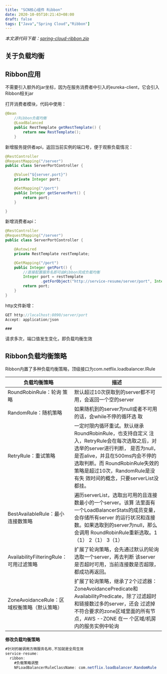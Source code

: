 ```yaml
---
title: "SCN核心组件 Ribbon"
date: 2020-10-05T10:21:43+08:00
draft: false
tags: ["Java","Spring Cloud","Ribbon"]
---
```


*本文源代码下载：[spring-cloud-ribbon.zip](/file/springcloud/spring-cloud-ribbon.zip)*

## 关于负载均衡

## Ribbon应用

不需要引入额外的jar坐标，因为在服务消费者中引入的eureka-client，它会引入Ribbon相关jar

打开消费者模块，代码中使用：

```java
@Bean
    //Ribbon负载均衡
    @LoadBalanced
    public RestTemplate getRestTemplate() {
        return new RestTemplate();
    }
```

新增服务提供者api，返回当前实例的端口号，便于观察负载情况：

```java
@RestController
@RequestMapping("/server")
public class ServerPortController {

    @Value("${server.port}")
    private Integer port;

    @GetMapping("/port")
    public Integer getServerPort() {
        return port;
    }

}
```

新增消费者api：

```java
@RestController
@RequestMapping("/server")
public class ServerPortController {

    @Autowired
    private RestTemplate restTemplate;

    @GetMapping("/port")
    public Integer getPort() {
        //直接配置服务名即可由Ribbon完成负载均衡
        Integer port = restTemplate
                .getForObject("http://service-resume/server/port", Integer.class);
        return port;
    }
}
```

http文件新增：

```java
GET http://localhost:8090/server/port
Accept: application/json

###
```

请求多次，端口值发生变化，即负载均衡生效

## Ribbon负载均衡策略

Ribbon内置了多种负载均衡策略，顶级接口为com.netflix.loadbalancer.IRule

| 负载均衡策略                                 | 描述                                                         |
| -------------------------------------------- | ------------------------------------------------------------ |
| RoundRobinRule：轮询 策略                    | 默认超过10次获取到的server都不可⽤，会返回⼀个空的server     |
| RandomRule：随机策略                         | 如果随机到的server为null或者不可⽤的话，会while不停的循环选 取 |
| RetryRule：重试策略                          | ⼀定时限内循环重试。默认继承RoundRobinRule，也⽀持⾃定义 注⼊，RetryRule会在每次选取之后，对选举的server进⾏判断， 是否为null，是否alive，并且在500ms内会不停的选取判断。⽽ RoundRobinRule失效的策略是超过10次，RandomRule是没有失 效时间的概念，只要serverList没都挂。 |
| BestAvailableRule：最⼩ 连接数策略           | 遍历serverList，选取出可⽤的且连接数最⼩的⼀个server。该算 法⾥⾯有⼀个LoadBalancerStats的成员变量，会存储所有server 的运⾏状况和连接数。如果选取到的server为null，那么会调⽤ RoundRobinRule重新选取。1（1） 2（1） 3（1） |
| AvailabilityFilteringRule： 可⽤过滤策略     | 扩展了轮询策略，会先通过默认的轮询选取⼀个server，再去判断 该server是否超时可⽤，当前连接数是否超限，都成功再返回。 |
| ZoneAvoidanceRule：区 域权衡策略（默认策略） | 扩展了轮询策略，继承了2个过滤器：ZoneAvoidancePredicate和 AvailabilityPredicate，除了过滤超时和链接数过多的server，还会 过滤掉不符合要求的zone区域⾥⾯的所有节点，AWS --ZONE 在⼀ 个区域/机房内的服务实例中轮询 |

**修改负载均衡策略**

```java
#针对的被调用方微服务名称,不加就是全局生效
service-resume:
  ribbon:
	#负载策略调整
    NFLoadBalancerRuleClassName: com.netflix.loadbalancer.RandomRule 
```


